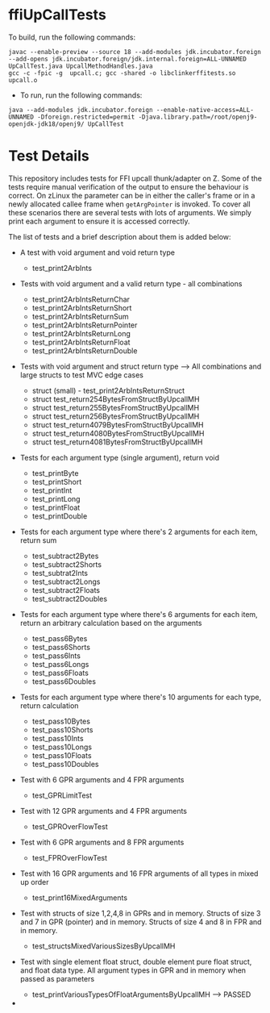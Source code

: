 # ffiUpCallTests

To build, run the following commands:
```
javac --enable-preview --source 18 --add-modules jdk.incubator.foreign --add-opens jdk.incubator.foreign/jdk.internal.foreign=ALL-UNNAMED UpCallTest.java UpcallMethodHandles.java
gcc -c -fpic -g  upcall.c; gcc -shared -o libclinkerffitests.so  upcall.o
```

- To run, run the following commands:
```
java --add-modules jdk.incubator.foreign --enable-native-access=ALL-UNNAMED -Dforeign.restricted=permit -Djava.library.path=/root/openj9-openjdk-jdk18/openj9/ UpCallTest
```


# Test Details
This repository includes tests for FFI upcall thunk/adapter on Z. Some of the tests require manual verification of the output to ensure the behaviour is correct. 
On zLinux the parameter can be in either the caller's frame or in a newly allocated callee frame when `getArgPointer` is invoked. To cover all these scenarios there
are several tests with lots of arguments. We simply print each argument to ensure it is accessed correctly.

The list of tests and a brief description about them is added below:

- A test with void argument and void return type
  - test_print2ArbInts

- Tests with void argument and a valid return type - all combinations
  - test_print2ArbIntsReturnChar
  - test_print2ArbIntsReturnShort
  - test_print2ArbIntsReturnSum
  - test_print2ArbIntsReturnPointer
  - test_print2ArbIntsReturnLong
  - test_print2ArbIntsReturnFloat
  - test_print2ArbIntsReturnDouble
	
- Tests with void argument and struct return type --> All combinations and large structs to test MVC edge cases
  - struct (small) - test_print2ArbIntsReturnStruct
  - struct test_return254BytesFromStructByUpcallMH
  - struct test_return255BytesFromStructByUpcallMH
  - struct test_return256BytesFromStructByUpcallMH
  - struct test_return4079BytesFromStructByUpcallMH
  - struct test_return4080BytesFromStructByUpcallMH
  - struct test_return4081BytesFromStructByUpcallMH

- Tests for each argument type (single argument), return void
  - test_printByte
  - test_printShort
  - test_printInt
  - test_printLong
  - test_printFloat
  - test_printDouble

- Tests for each argument type where there's 2 arguments for each item, return sum
  - test_subtract2Bytes
  - test_subtract2Shorts
  - test_subtrat2Ints
  - test_subtract2Longs
  - test_subtract2Floats
  - test_subtract2Doubles

- Tests for each argument type where there's 6 arguments for each item, return an arbitrary calculation based on the arguments
  - test_pass6Bytes
  - test_pass6Shorts
  - test_pass6Ints
  - test_pass6Longs
  - test_pass6Floats
  - test_pass6Doubles

- Tests for each argument type where there's 10 arguments for each type, return calculation
  - test_pass10Bytes
  - test_pass10Shorts
  - test_pass10Ints
  - test_pass10Longs
  - test_pass10Floats
  - test_pass10Doubles

- Test with 6 GPR arguments and 4 FPR arguments
  - test_GPRLimitTest

- Test with 12 GPR arguments and 4 FPR arguments
  - test_GPROverFlowTest

- Test with 6 GPR arguments and 8 FPR arguments
  - test_FPROverFlowTest

- Test with 16 GPR arguments and 16 FPR arguments of all types in mixed up order
  - test_print16MixedArguments

- Test with structs of size 1,2,4,8 in GPRs and in memory. Structs of size 3 and 7 in GPR (pointer) and in memory. Structs of size 4 and 8 in FPR and in memory.
  - test_structsMixedVariousSizesByUpcallMH

- Test with single element float struct, double element pure float struct, and float data type. All argument types in GPR and in memory when passed as parameters
  - test_printVariousTypesOfFloatArgumentsByUpcallMH --> PASSED

- 
